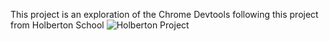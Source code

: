 This project is an exploration of the Chrome Devtools following this project from Holberton School
![Holberton Project](/project_page_590)